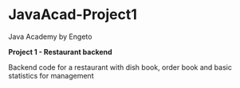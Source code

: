# JavaAcad-Project1

Java Academy by Engeto

**Project 1 - Restaurant backend**

Backend code for a restaurant with dish book, order book and basic statistics for management
